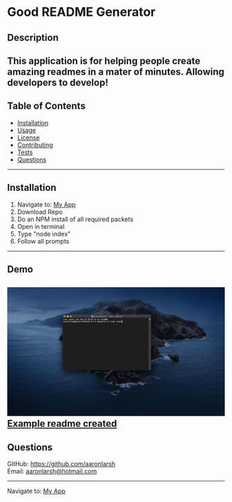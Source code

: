 # Good README Generator

## Description
This application is for helping people create amazing readmes in a mater of minutes. Allowing developers to develop!
---
## Table of Contents
* [Installation](#Installation)
* [Usage](#Usage)
* [License](#License)
* [Contributing](#Contributing)
* [Tests](#Tests)
* [Questions](#Questions)

---
## Installation
1. Navigate to: [My App](https://github.com/AaronLarsh/ReadMeGenerator)
1. Download Repo
1. Do an NPM install of all required packets 
1. Open in terminal
1. Type "node index"
1. Follow all prompts

---

## Demo
![alt text](./walkthrough.gif "Gif of walk through of using CLI")
<br>
[Example readme created](./newRadME.md)
---
## Questions
GitHub: https://github.com/aaronlarsh
<br>
Email: aaronlarsh@hotmail.com
  
---

Navigate to: [My App](https://github.com/AaronLarsh/ReadMeGenerator)


